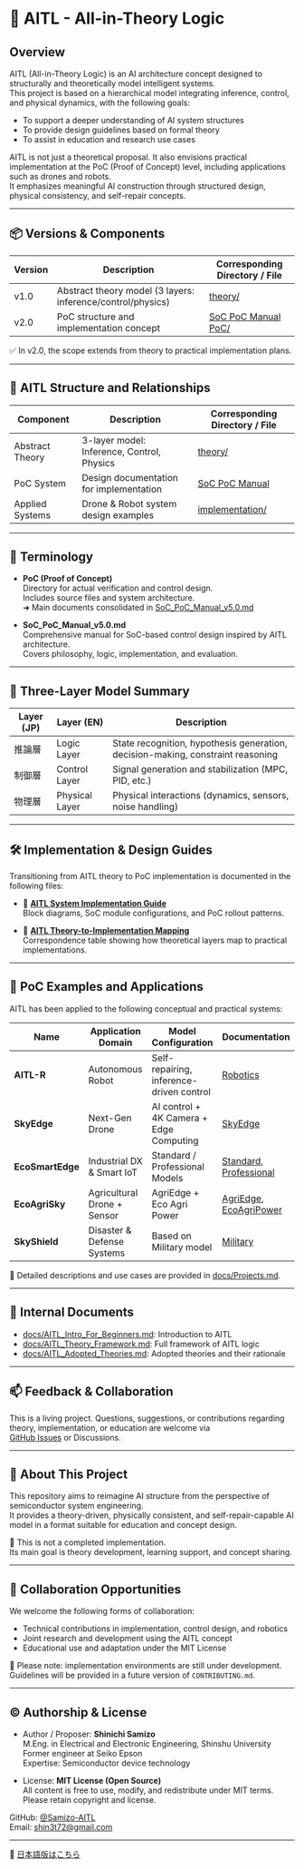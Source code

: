 # 🧠 AITL - All-in-Theory Logic

## Overview

AITL (All-in-Theory Logic) is an AI architecture concept designed to structurally and theoretically model intelligent systems.  
This project is based on a hierarchical model integrating inference, control, and physical dynamics, with the following goals:

- To support a deeper understanding of AI system structures  
- To provide design guidelines based on formal theory  
- To assist in education and research use cases  

AITL is not just a theoretical proposal. It also envisions practical implementation at the PoC (Proof of Concept) level, including applications such as drones and robots.  
It emphasizes meaningful AI construction through structured design, physical consistency, and self-repair concepts.

---

## 📦 Versions & Components

| Version | Description                                      | Corresponding Directory / File |
|---------|--------------------------------------------------|--------------------------------|
| v1.0    | Abstract theory model (3 layers: inference/control/physics) | [theory/](https://github.com/Samizo-AITL/theory) |
| v2.0    | PoC structure and implementation concept         | [SoC PoC Manual](https://github.com/Samizo-AITL/aitl-lab/blob/main/docs/SoC_PoC_Manual_v5.0.md)<br>[PoC/](../aitl-lab/PoC/) |

✅ In v2.0, the scope extends from theory to practical implementation plans.

---

## 🧱 AITL Structure and Relationships

| Component       | Description                            | Corresponding Directory / File |
|-----------------|----------------------------------------|--------------------------------|
| Abstract Theory | 3-layer model: Inference, Control, Physics | [theory/](https://github.com/Samizo-AITL/theory) |
| PoC System      | Design documentation for implementation | [SoC PoC Manual](https://github.com/Samizo-AITL/aitl-lab/blob/main/docs/SoC_PoC_Manual_v5.0.md) |
| Applied Systems | Drone & Robot system design examples    | [implementation/](./implementation/) |

---

## 📘 Terminology

- **PoC (Proof of Concept)**  
  Directory for actual verification and control design.  
  Includes source files and system architecture.  
  ➜ Main documents consolidated in [SoC_PoC_Manual_v5.0.md](https://github.com/Samizo-AITL/aitl-lab/blob/main/docs/SoC_PoC_Manual_v5.0.md)

- **SoC_PoC_Manual_v5.0.md**  
  Comprehensive manual for SoC-based control design inspired by AITL architecture.  
  Covers philosophy, logic, implementation, and evaluation.

---

## 🧠 Three-Layer Model Summary

| Layer (JP) | Layer (EN)       | Description                                      |
|------------|------------------|--------------------------------------------------|
| 推論層      | Logic Layer       | State recognition, hypothesis generation, decision-making, constraint reasoning |
| 制御層      | Control Layer     | Signal generation and stabilization (MPC, PID, etc.) |
| 物理層      | Physical Layer    | Physical interactions (dynamics, sensors, noise handling) |

---

## 🛠️ Implementation & Design Guides

Transitioning from AITL theory to PoC implementation is documented in the following files:

- 🧩 **[AITL System Implementation Guide](./docs/AITL_SystemGuide.md)**  
  Block diagrams, SoC module configurations, and PoC rollout patterns.

- 🧠 **[AITL Theory-to-Implementation Mapping](./docs/AITL_TheoryMapping.md)**  
  Correspondence table showing how theoretical layers map to practical implementations.

---

## 🚀 PoC Examples and Applications

AITL has been applied to the following conceptual and practical systems:

| Name             | Application Domain        | Model Configuration                 | Documentation |
|------------------|---------------------------|--------------------------------------|----------------|
| **AITL-R**        | Autonomous Robot          | Self-repairing, inference-driven control | [Robotics](./docs/robotics/) |
| **SkyEdge**       | Next-Gen Drone            | AI control + 4K Camera + Edge Computing | [SkyEdge](./docs/EcoPowerPlatform/SkyEdge/) |
| **EcoSmartEdge**  | Industrial DX & Smart IoT | Standard / Professional Models       | [Standard](./docs/EcoPowerPlatform/Standard/), [Professional](./docs/EcoPowerPlatform/Professional/) |
| **EcoAgriSky**    | Agricultural Drone + Sensor | AgriEdge + Eco Agri Power           | [AgriEdge](./docs/EcoPowerPlatform/AgriEdge/), [EcoAgriPower](./docs/EcoPowerPlatform/EcoAgriPower/) |
| **SkyShield**     | Disaster & Defense Systems | Based on Military model             | [Military](./docs/EcoPowerPlatform/Military/) |

📄 Detailed descriptions and use cases are provided in [docs/Projects.md](./docs/Projects.md).

---

## 🔗 Internal Documents

- [docs/AITL_Intro_For_Beginners.md](./docs/AITL_Intro_For_Beginners.md): Introduction to AITL  
- [docs/AITL_Theory_Framework.md](./docs/AITL_Theory_Framework.md): Full framework of AITL logic  
- [docs/AITL_Adopted_Theories.md](./docs/AITL_Adopted_Theories.md): Adopted theories and their rationale  

---

## 📫 Feedback & Collaboration

This is a living project. Questions, suggestions, or contributions regarding theory, implementation, or education are welcome via  
[GitHub Issues](https://github.com/Samizo-AITL/aitl-lab/issues) or Discussions.

---

## 🧾 About This Project

This repository aims to reimagine AI structure from the perspective of semiconductor system engineering.  
It provides a theory-driven, physically consistent, and self-repair-capable AI model in a format suitable for education and concept design.

🔎 This is not a completed implementation.  
Its main goal is theory development, learning support, and concept sharing.

---

## 🤝 Collaboration Opportunities

We welcome the following forms of collaboration:

- Technical contributions in implementation, control design, and robotics  
- Joint research and development using the AITL concept  
- Educational use and adaptation under the MIT License

🔧 Please note: implementation environments are still under development.  
Guidelines will be provided in a future version of `CONTRIBUTING.md`.

---

## ©️ Authorship & License

- Author / Proposer: **Shinichi Samizo**  
  M.Eng. in Electrical and Electronic Engineering, Shinshu University  
  Former engineer at Seiko Epson  
  Expertise: Semiconductor device technology

- License: **MIT License (Open Source)**  
  All content is free to use, modify, and redistribute under MIT terms.  
  Please retain copyright and license.

GitHub: [@Samizo-AITL](https://github.com/Samizo-AITL)  
Email: shin3t72@gmail.com

---

📄 [日本語版はこちら](./README.md)
